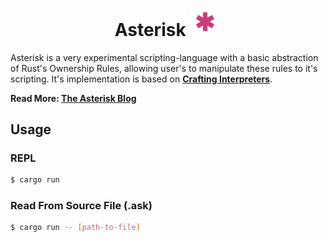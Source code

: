 # <div align="center"> Asterisk <img src="./doc/asterisk.png" width=50 alt="astr-img"></img></div>
Asterisk is a very experimental scripting-language with a basic abstraction of Rust's Ownership Rules, allowing user's to manipulate these rules to it's scripting.
It's implementation is based on <strong><a href="https://craftinginterpreters.com/">Crafting Interpreters</a></strong>.

<strong>Read More: <a href="https://hungry-air-4cc.notion.site/asterisk-9f7c790a9e914b6699bb9da3221f9d6d">The Asterisk Blog</a></strong>

## Usage

### REPL

```bash
$ cargo run
```

### Read From Source File (.ask)

```bash
$ cargo run -- [path-to-file]
```
